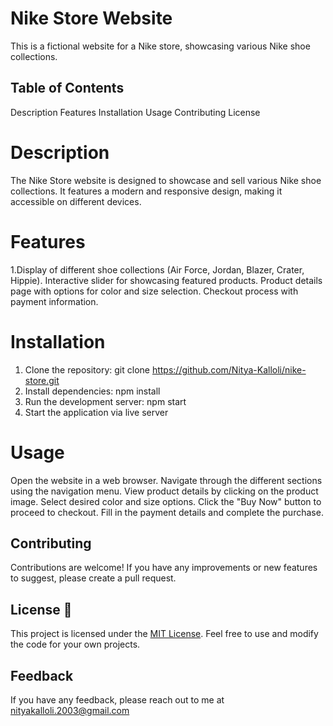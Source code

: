 # Nike Store Website
This is a fictional website for a Nike store, showcasing various Nike shoe collections.

## Table of Contents
Description
Features
Installation
Usage
Contributing
License

# Description
The Nike Store website is designed to showcase and sell various Nike shoe collections. It features a modern and responsive design, making it accessible on different devices.

# Features
1.Display of different shoe collections (Air Force, Jordan, Blazer, Crater, Hippie).
Interactive slider for showcasing featured products.
Product details page with options for color and size selection.
Checkout process with payment information.

# Installation
1. Clone the repository: git clone https://github.com/Nitya-Kalloli/nike-store.git
2. Install dependencies: npm install
3. Run the development server: npm start
4. Start the application via live server

# Usage
Open the website in a web browser.
Navigate through the different sections using the navigation menu.
View product details by clicking on the product image.
Select desired color and size options.
Click the "Buy Now" button to proceed to checkout.
Fill in the payment details and complete the purchase.

## Contributing
Contributions are welcome! If you have any improvements or new features to suggest, please create a pull request.

## License 📑

This project is licensed under the [MIT License](LICENSE). Feel free to use and modify the code for your own projects.

## Feedback

If you have any feedback, please reach out to me at nityakalloli.2003@gmail.com